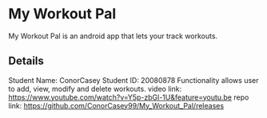 # My Workout Pal

My Workout Pal is an android app that lets your track workouts.

## Details
Student Name: ConorCasey
Student ID: 20080878
Functionality allows user to add, view, modify and delete workouts.
video link: https://www.youtube.com/watch?v=Y5p-zbGl-1U&feature=youtu.be
repo link: https://github.com/ConorCasey99/My_Workout_Pal/releases
